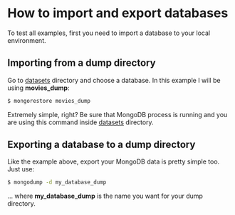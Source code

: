 # How to import and export databases

To test all examples, first you need to import a database to your local environment.

## Importing from a dump directory

Go to [datasets](../datasets) directory and choose a database. In this example I will be using **movies_dump**:

```bash
$ mongorestore movies_dump
```

Extremely simple, right? Be sure that MongoDB process is running and you are using this command inside [datasets](../datasets) directory.

## Exporting a database to a dump directory

Like the example above, export your MongoDB data is pretty simple too. Just use:

```bash
$ mongodump -d my_database_dump
```
... where **my_database_dump** is the name you want for your dump directory.
